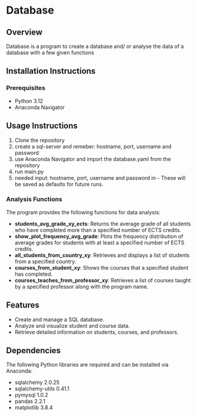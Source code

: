 # Database

## Overview
Database is a program to create a database and/ or analyse the data of a database with a few given functions
## Installation Instructions

### Prerequisites
- Python 3.12
- Anaconda Navigator

## Usage Instructions
1. Clone the repository
2. create a sql-server  and remeber: hostname, port, username and password
3. use Anaconda Navigator and import the database.yaml from the repository
5. run main.py
6. needed input: hostname, port, username and password in - These will be saved as defaults for future runs.
   
### Analysis Functions
The program provides the following functions for data analysis:

- **students_avg_grade_xy_ects**: Returns the average grade of all students who have completed more than a specified number of ECTS credits.
- **show_plot_frequency_avg_grade**: Plots the frequency distribution of average grades for students with at least a specified number of ECTS credits.
- **all_students_from_country_xy**: Retrieves and displays a list of students from a specified country.
- **courses_from_student_xy**: Shows the courses that a specified student has completed.
- **courses_teaches_from_professor_xy**: Retrieves a list of courses taught by a specified professor along with the program name.

## Features
- Create and manage a SQL database.
- Analyze and visualize student and course data.
- Retrieve detailed information on students, courses, and professors.

## Dependencies
The following Python libraries are required and can be installed via Anaconda:
- sqlalchemy 2.0.25
- sqlalchemy-utils 0.41.1
- pymysql 1.0.2  
- pandas 2.2.1
- matplotlib 3.8.4
